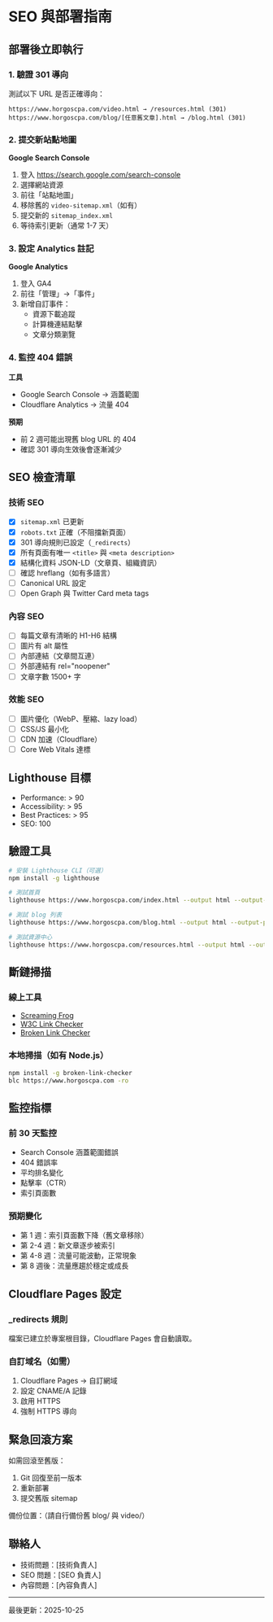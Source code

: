 # SEO 與部署指南

## 部署後立即執行

### 1. 驗證 301 導向

測試以下 URL 是否正確導向：

```
https://www.horgoscpa.com/video.html → /resources.html (301)
https://www.horgoscpa.com/blog/[任意舊文章].html → /blog.html (301)
```

### 2. 提交新站點地圖

**Google Search Console**

1. 登入 https://search.google.com/search-console
2. 選擇網站資源
3. 前往「站點地圖」
4. 移除舊的 `video-sitemap.xml`（如有）
5. 提交新的 `sitemap_index.xml`
6. 等待索引更新（通常 1-7 天）

### 3. 設定 Analytics 註記

**Google Analytics**

1. 登入 GA4
2. 前往「管理」→「事件」
3. 新增自訂事件：
   - 資源下載追蹤
   - 計算機連結點擊
   - 文章分類瀏覽

### 4. 監控 404 錯誤

**工具**
- Google Search Console → 涵蓋範圍
- Cloudflare Analytics → 流量 404

**預期**
- 前 2 週可能出現舊 blog URL 的 404
- 確認 301 導向生效後會逐漸減少

## SEO 檢查清單

### 技術 SEO

- [x] `sitemap.xml` 已更新
- [x] `robots.txt` 正確（不阻擋新頁面）
- [x] 301 導向規則已設定（`_redirects`）
- [x] 所有頁面有唯一 `<title>` 與 `<meta description>`
- [x] 結構化資料 JSON-LD（文章頁、組織資訊）
- [ ] 確認 hreflang（如有多語言）
- [ ] Canonical URL 設定
- [ ] Open Graph 與 Twitter Card meta tags

### 內容 SEO

- [ ] 每篇文章有清晰的 H1-H6 結構
- [ ] 圖片有 alt 屬性
- [ ] 內部連結（文章間互連）
- [ ] 外部連結有 rel="noopener"
- [ ] 文章字數 1500+ 字

### 效能 SEO

- [ ] 圖片優化（WebP、壓縮、lazy load）
- [ ] CSS/JS 最小化
- [ ] CDN 加速（Cloudflare）
- [ ] Core Web Vitals 達標

## Lighthouse 目標

- Performance: > 90
- Accessibility: > 95
- Best Practices: > 95
- SEO: 100

## 驗證工具

```bash
# 安裝 Lighthouse CLI（可選）
npm install -g lighthouse

# 測試首頁
lighthouse https://www.horgoscpa.com/index.html --output html --output-path report.html

# 測試 blog 列表
lighthouse https://www.horgoscpa.com/blog.html --output html --output-path blog-report.html

# 測試資源中心
lighthouse https://www.horgoscpa.com/resources.html --output html --output-path resources-report.html
```

## 斷鏈掃描

### 線上工具
- [Screaming Frog](https://www.screamingfrog.co.uk/seo-spider/)
- [W3C Link Checker](https://validator.w3.org/checklink)
- [Broken Link Checker](https://www.brokenlinkcheck.com/)

### 本地掃描（如有 Node.js）

```bash
npm install -g broken-link-checker
blc https://www.horgoscpa.com -ro
```

## 監控指標

### 前 30 天監控

- Search Console 涵蓋範圍錯誤
- 404 錯誤率
- 平均排名變化
- 點擊率（CTR）
- 索引頁面數

### 預期變化

- 第 1 週：索引頁面數下降（舊文章移除）
- 第 2-4 週：新文章逐步被索引
- 第 4-8 週：流量可能波動，正常現象
- 第 8 週後：流量應趨於穩定或成長

## Cloudflare Pages 設定

### _redirects 規則

檔案已建立於專案根目錄，Cloudflare Pages 會自動讀取。

### 自訂域名（如需）

1. Cloudflare Pages → 自訂網域
2. 設定 CNAME/A 記錄
3. 啟用 HTTPS
4. 強制 HTTPS 導向

## 緊急回滾方案

如需回滾至舊版：

1. Git 回復至前一版本
2. 重新部署
3. 提交舊版 sitemap

備份位置：（請自行備份舊 blog/ 與 video/）

## 聯絡人

- 技術問題：[技術負責人]
- SEO 問題：[SEO 負責人]
- 內容問題：[內容負責人]

---

最後更新：2025-10-25



